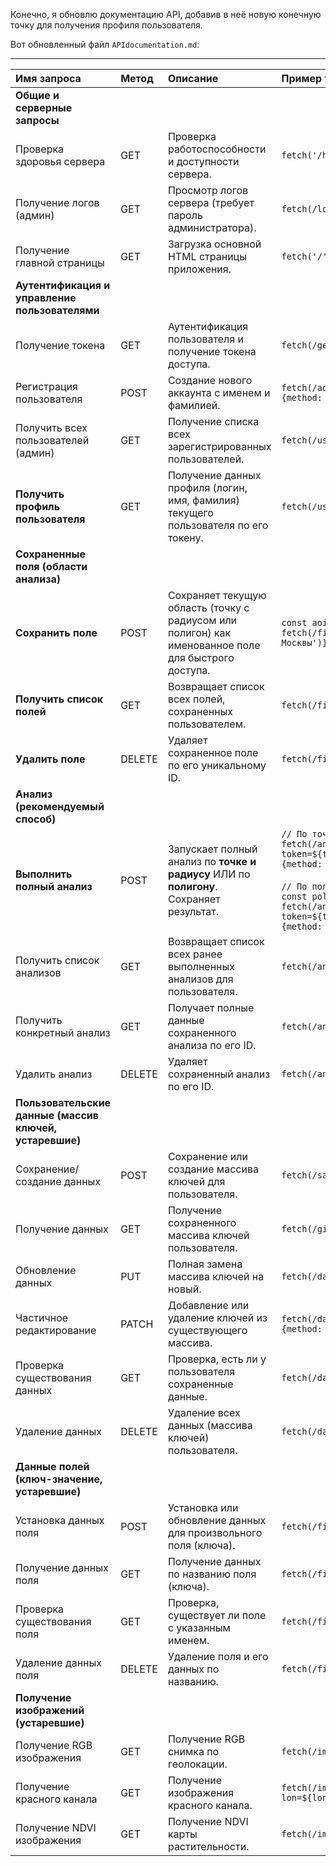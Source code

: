 Конечно, я обновлю документацию API, добавив в неё новую конечную точку для получения профиля пользователя.

Вот обновленный файл `APIdocumentation.md`:

---

| Имя запроса | Метод | Описание | Пример fetch запроса |
| :--- | :--- | :--- | :--- |
| **Общие и серверные запросы** |
| Проверка здоровья сервера | GET | Проверка работоспособности и доступности сервера. | `fetch('/health')` |
| Получение логов (админ) | GET | Просмотр логов сервера (требует пароль администратора). | `fetch(/log?password=${encodeURIComponent(password)})` |
| Получение главной страницы | GET | Загрузка основной HTML страницы приложения. | `fetch('/')` |
| **Аутентификация и управление пользователями** |
| Получение токена | GET | Аутентификация пользователя и получение токена доступа. | `fetch(/get_token?login=${encodeURIComponent(login)}&password=${encodeURIComponent(password)})` |
| Регистрация пользователя | POST | Создание нового аккаунта с именем и фамилией. | `fetch(/add_user?login=${login}&password=${password}&first_name=${fname}&last_name=${lname}, {method: 'POST'})` |
| Получить всех пользователей (админ) | GET | Получение списка всех зарегистрированных пользователей. | `fetch(/users/all?password=${encodeURIComponent(password)})` |
| **Получить профиль пользователя** | GET | Получение данных профиля (логин, имя, фамилия) текущего пользователя по его токену. | `fetch(/users/profile?token=${token})` |
| **Сохраненные поля (области анализа)** |
| **Сохранить поле** | POST | Сохраняет текущую область (точку с радиусом или полигон) как именованное поле для быстрого доступа. | `const aoi = JSON.stringify({type: 'point_radius', lon: 37.6, lat: 55.7, radius_km: 1});` <br> `fetch(/fields/save?token=${token}&field_name=${encodeURIComponent('Центр Москвы')}&area_of_interest=${encodeURIComponent(aoi)}, {method: 'POST'})` |
| **Получить список полей** | GET | Возвращает список всех полей, сохраненных пользователем. | `fetch(/fields/list?token=${token})` |
| **Удалить поле** | DELETE | Удаляет сохраненное поле по его уникальному ID. | `fetch(/fields/${fieldId}?token=${token}, {method: 'DELETE'})` |
| **Анализ (рекомендуемый способ)** |
| **Выполнить полный анализ** | POST | Запускает полный анализ по **точке и радиусу** ИЛИ по **полигону**. Сохраняет результат. | `// По точке и радиусу` <br> `fetch(/analysis/perform?token=${token}&start_date=${start}&end_date=${end}&lon=${lon}&lat=${lat}&radius_km=${radius}, {method: 'POST'})` <br><br> `// По полигону (координаты - JSON-строка)` <br> `const poly = JSON.stringify([[lon1, lat1], [lon2, lat2], ...]);` <br> `fetch(/analysis/perform?token=${token}&start_date=${start}&end_date=${end}&polygon_coords=${encodeURIComponent(poly)}, {method: 'POST'})` |
| Получить список анализов | GET | Возвращает список всех ранее выполненных анализов для пользователя. | `fetch(/analysis/list?token=${token})` |
| Получить конкретный анализ | GET | Получает полные данные сохраненного анализа по его ID. | `fetch(/analysis/${analysisId}?token=${token})` |
| Удалить анализ | DELETE | Удаляет сохраненный анализ по его ID. | `fetch(/analysis/${analysisId}?token=${token}, {method: 'DELETE'})` |
| **Пользовательские данные (массив ключей, устаревшие)** |
| Сохранение/создание данных | POST | Сохранение или создание массива ключей для пользователя. | `fetch(/savedata?token=${token}&key_array=${encodeURIComponent(keyArray)}, {method: 'POST'})` |
| Получение данных | GET | Получение сохраненного массива ключей пользователя. | `fetch(/givefield?token=${encodeURIComponent(token)})` |
| Обновление данных | PUT | Полная замена массива ключей на новый. | `fetch(/data/update?token=${token}&key_array=${newKeyArray}, {method: 'PUT'})` |
| Частичное редактирование | PATCH | Добавление или удаление ключей из существующего массива. | `fetch(/data/edit?token=${token}&keys_to_add=${keysToAdd}&keys_to_remove=${keysToRemove}, {method: 'PATCH'})` |
| Проверка существования данных | GET | Проверка, есть ли у пользователя сохраненные данные. | `fetch(/data/check?token=${token})` |
| Удаление данных | DELETE | Удаление всех данных (массива ключей) пользователя. | `fetch(/data/delete?token=${token}, {method: 'DELETE'})` |
| **Данные полей (ключ-значение, устаревшие)** |
| Установка данных поля | POST | Установка или обновление данных для произвольного поля (ключа). | `fetch(/field/set?field=${field}&data=${data}&token=${token}, {method: 'POST'})` |
| Получение данных поля | GET | Получение данных по названию поля (ключа). | `fetch(/field/get?field=${encodeURIComponent(field)})` |
| Проверка существования поля | GET | Проверка, существует ли поле с указанным именем. | `fetch(/field/check?field=${encodeURIComponent(field)})` |
| Удаление данных поля | DELETE | Удаление поля и его данных по названию. | `fetch(/field/delete?field=${field}&token=${token}, {method: 'DELETE'})` |
| **Получение изображений (устаревшие)** |
| Получение RGB изображения | GET | Получение RGB снимка по геолокации. | `fetch(/image/rgb?lon=${lon}&lat=${lat}&start_date=${start}&end_date=${end}&token=${token})` |
| Получение красного канала | GET | Получение изображения красного канала. | `fetch(/image/red-channel?lon=${lon}&lat=${lat}&start_date=${start}&end_date=${end}&token=${token})` |
| Получение NDVI изображения | GET | Получение NDVI карты растительности. | `fetch(/image/ndvi?lon=${lon}&lat=${lat}&start_date=${start}&end_date=${end}&token=${token})` |
